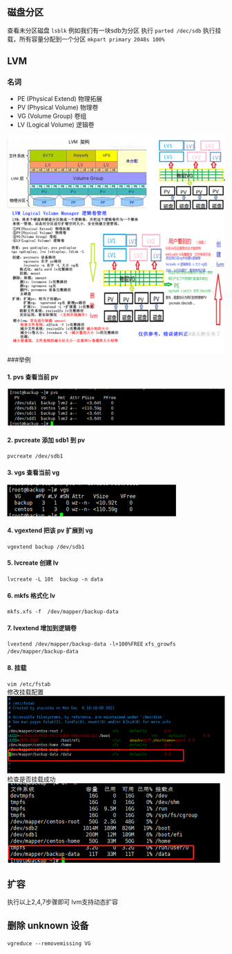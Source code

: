 ## 磁盘分区
查看未分区磁盘
`lsblk`
例如我们有一块sdb为分区
执行
`parted /dec/sdb`
执行挂载，所有容量分配到一个分区
`mkpart primary 2048s 100%`
## LVM
### 名词
- PE   (Physical Extend)     物理拓展
- PV   (Physical Volume)    物理卷
- VG   (Volume Group)       卷组
- LV   (Logical Volume)      逻辑卷

![1.png](images/1.png)
###举例
#### 1. pvs 查看当前 pv
![2.png](images/2.png)
#### 2. pvcreate 添加 sdb1 到 pv
`pvcreate /dev/sdb1`
#### 3. vgs 查看当前 vg
![3.png](images/3.png)
#### 4. vgextend 把该 pv 扩展到 vg
`vgextend backup /dev/sdb1`
#### 5. lvcreate 创建 lv
`lvcreate -L 10t  backup -n data`
#### 6. mkfs 格式化 lv
`mkfs.xfs -f  /dev/mapper/backup-data`
#### 7. lvextend 增加到逻辑卷
`lvextend /dev/mapper/backup-data -l+100%FREE`
`xfs_growfs /dev/mapper/backup-data`
#### 8. 挂载
`vim /etc/fstab`<br>
修改挂载配置<br>
![4.png](images/4.png)
检查是否挂载成功<br>
![5.png](images/5.png)
## 扩容
执行以上2,4,7步骤即可
lvm支持动态扩容
## 删除 unknown 设备
`vgreduce --removemissing VG`
